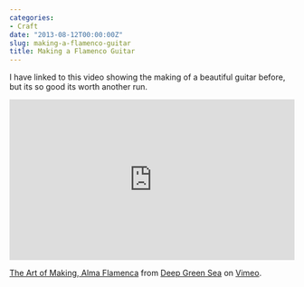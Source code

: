 ```yaml
---
categories:
- Craft
date: "2013-08-12T00:00:00Z"
slug: making-a-flamenco-guitar
title: Making a Flamenco Guitar
---
```


I have linked to this video showing the making of a beautiful guitar before, but its so good its worth another run.

<div class="video">
  <div style="padding:56.25% 0 0 0;position:relative;"><iframe src="https://player.vimeo.com/video/43005056?h=790ecbb9dc" style="position:absolute;top:0;left:0;width:100%;height:100%;" frameborder="0" allow="autoplay; fullscreen; picture-in-picture" allowfullscreen></iframe></div><script type="text/javascript" nonce="61c93a02eaab43b28763a4fbda7" src="//local.adguard.org?ts=1710700030528&amp;type=content-script&amp;dmn=vimeo.com&amp;app=com.apple.Safari&amp;css=3&amp;js=1&amp;rel=1&amp;rji=1&amp;sbe=1&amp;stealth=1&amp;uag="></script>
  <script type="text/javascript" nonce="61c93a02eaab43b28763a4fbda7" src="//local.adguard.org?ts=1710700030528&amp;name=AdGuard%20Assistant%20%28Beta%29&amp;name=Web%20of%20Trust%20%28Beta%29&amp;name=AdGuard%20Extra%20%28Beta%29&amp;type=user-script"></script><script src="https://player.vimeo.com/api/player.js"></script>
  <p><a href="https://vimeo.com/43005056">The Art of Making, Alma Flamenca</a> from <a href="https://vimeo.com/deepgreensea">Deep Green Sea</a> on <a href="https://vimeo.com">Vimeo</a>.</p>
</div>
